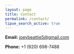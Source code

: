 ```yaml
---
layout: page
title: Contact
permalink: /contact/
tipue_search_active: true
---
```


__Email:__  joeybeattie5@gmail.com

__Phone:__  +1 (920) 698-7488
